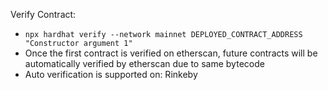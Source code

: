 Verify Contract: 
- `npx hardhat verify --network mainnet DEPLOYED_CONTRACT_ADDRESS "Constructor argument 1"`
- Once the first contract is verified on etherscan, future contracts will be automatically verified by etherscan due to same bytecode
- Auto verification is supported on: Rinkeby